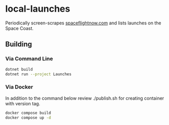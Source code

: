 # local-launches

Periodically screen-scrapes [spaceflightnow.com](https://spaceflightnow.com) and
lists launches on the Space Coast.

## Building

### Via Command Line

```sh
dotnet build
dotnet run --project Launches
```

### Via Docker

In addition to the command below review ./publish.sh for creating container
with version tag.

```sh
docker compose build
docker compose up -d
```
